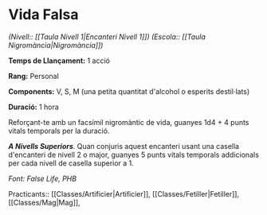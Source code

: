 # Vida Falsa

*(Nivell:: [[Taula Nivell 1|Encanteri Nivell 1]]) (Escola:: [[Taula Nigromància|Nigromància]])*

**Temps de Llançament:** 1 acció

**Rang:** Personal

**Components:** V, S, M (una petita quantitat d'alcohol o esperits destil·lats)

**Duració:** 1 hora

Reforçant-te amb un facsímil nigromàntic de vida, guanyes 1d4 + 4 punts vitals temporals per la duració.

***A Nivells Superiors***. Quan conjuris aquest encanteri usant una casella d'encanteri de nivell 2 o major, guanyes 5 punts vitals temporals addicionals per cada nivell de casella superior a 1.


*Font: False Life, PHB*



Practicants:: [[Classes/Artificier|Artificier]], [[Classes/Fetiller|Fetiller]], [[Classes/Mag|Mag]], 